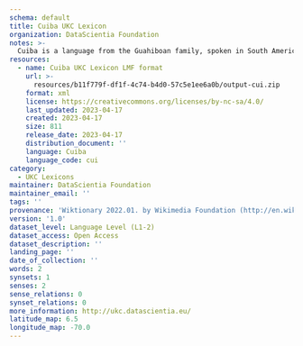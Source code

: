 ```yaml
---
schema: default
title: Cuiba UKC Lexicon
organization: DataScientia Foundation
notes: >-
  Cuiba is a language from the Guahiboan family, spoken in South America. The UKC Lexicon of Cuiba is represented as a lexico-semantic network. It consists of words, word senses, synsets, as well as sense-level and synset-level relationships.
resources:
  - name: Cuiba UKC Lexicon LMF format
    url: >-
      resources/b11f779f-df1f-4c74-b4d0-57c5e1ee6a0b/output-cui.zip
    format: xml
    license: https://creativecommons.org/licenses/by-nc-sa/4.0/
    last_updated: 2023-04-17
    created: 2023-04-17
    size: 811
    release_date: 2023-04-17
    distribution_document: ''
    language: Cuiba
    language_code: cui
category:
  - UKC Lexicons
maintainer: DataScientia Foundation
maintainer_email: ''
tags: ''
provenance: 'Wiktionary 2022.01. by Wikimedia Foundation (http://en.wiktionary.org); Princeton WordNet 2.1 by Princeton University (https://wordnet.princeton.edu)'
version: '1.0'
dataset_level: Language Level (L1-2)
dataset_access: Open Access
dataset_description: ''
landing_page: ''
date_of_collection: ''
words: 2
synsets: 1
senses: 2
sense_relations: 0
synset_relations: 0
more_information: http://ukc.datascientia.eu/
latitude_map: 6.5
longitude_map: -70.0
---
```

